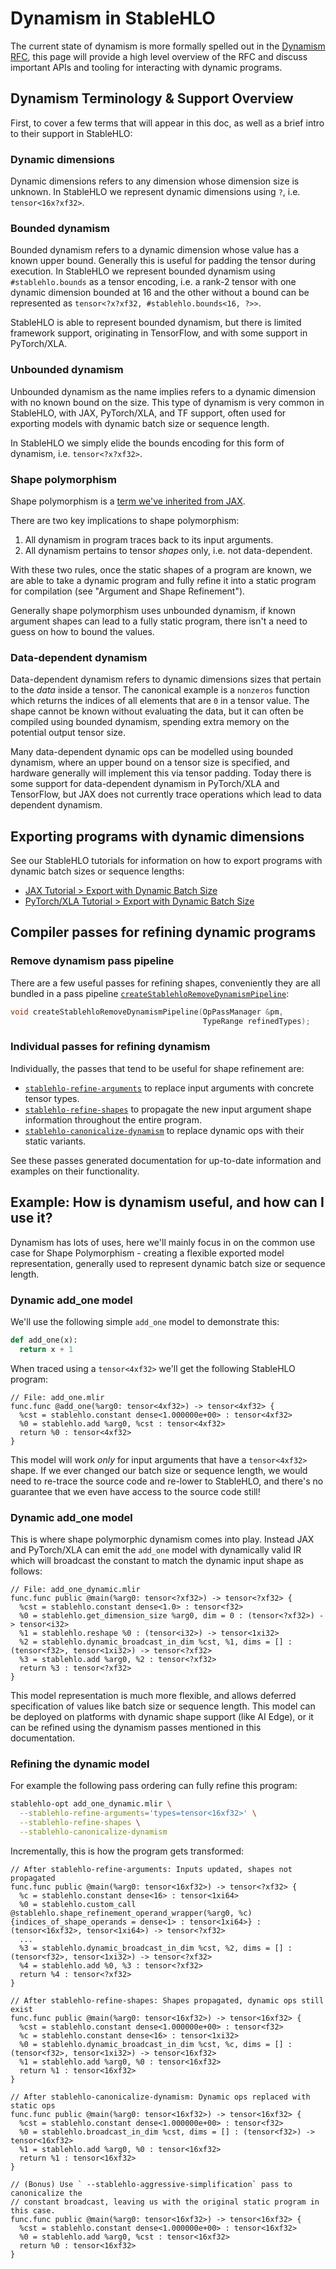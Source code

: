 # Dynamism in StableHLO

The current state of dynamism is more formally spelled out in the
[Dynamism RFC][dynamism-rfc], this page will provide a high level overview of
the RFC and discuss important APIs and tooling for interacting with dynamic
programs.

[dynamism-rfc]:https://github.com/openxla/stablehlo/blob/main/rfcs/20230704-dynamism-101.md

## Dynamism Terminology & Support Overview

First, to cover a few terms that will appear in this doc, as well as a brief
intro to their support in StableHLO:

### Dynamic dimensions

Dynamic dimensions refers to any dimension whose dimension size is unknown.
In StableHLO we represent dynamic dimensions using `?`, i.e. `tensor<16x?xf32>`.

### Bounded dynamism

Bounded dynamism refers to a dynamic dimension whose value has a known upper
bound. Generally this is useful for padding the tensor during execution.
In StableHLO we represent bounded dynamism using `#stablehlo.bounds` as a
tensor encoding, i.e. a rank-2 tensor with one dynamic dimension bounded at 16
and the other without a bound can be represented as
`tensor<?x?xf32, #stablehlo.bounds<16, ?>>`.

StableHLO is able to represent bounded dynamism, but there is limited framework
support, originating in TensorFlow, and with some support in PyTorch/XLA.

### Unbounded dynamism

Unbounded dynamism as the name implies refers to a dynamic dimension with
no known bound on the size. This type of dynamism is very common in StableHLO,
with JAX, PyTorch/XLA, and TF support, often used for exporting models with
dynamic batch size or sequence length.

In StableHLO we simply elide the bounds encoding for this form of dynamism, i.e.
`tensor<?x?xf32>`.


### Shape polymorphism

Shape polymorphism is a [term we've inherited from JAX][shape-poly].

There are two key implications to shape polymorphism:

1. All dynamism in program traces back to its input arguments.
2. All dynamism pertains to tensor _shapes_ only, i.e. not data-dependent.

With these two rules, once the static shapes of a program are known, we are able
to take a dynamic program and fully refine it into a static program for
compilation (see "Argument and Shape Refinement").

Generally shape polymorphism uses unbounded dynamism, if known argument shapes
can lead to a fully static program, there isn't a need to guess on how to bound
the values.

### Data-dependent dynamism

Data-dependent dynamism refers to dynamic dimensions sizes that pertain to
the _data_ inside a tensor. The canonical example is a `nonzeros` function which
returns the indices of all elements that are `0` in a tensor value. The shape
cannot be known without evaluating the data, but it can often be compiled using
bounded dynamism, spending extra memory on the potential output tensor size.

Many data-dependent dynamic ops can be modelled using bounded dynamism, where an
upper bound on a tensor size is specified, and hardware generally will implement
this via tensor padding. Today there is some support for data-dependent dynamism
in PyTorch/XLA and TensorFlow, but JAX does not currently trace operations which
lead to data dependent dynamism.

[shape-poly]:https://jax.readthedocs.io/en/latest/export/shape_poly.html

## Exporting programs with dynamic dimensions

See our StableHLO tutorials for information on how to export programs with
dynamic batch sizes or sequence lengths:

- [JAX Tutorial > Export with Dynamic Batch Size][jax-export-dynamic]
- [PyTorch/XLA Tutorial > Export with Dynamic Batch Size][pytorch-export-dynamic]

[jax-export-dynamic]:https://openxla.org/stablehlo/tutorials/jax-export#export_with_dynamic_batch_size
[pytorch-export-dynamic]:https://openxla.org/stablehlo/tutorials/pytorch-export#export_with_dynamic_batch_dimension

## Compiler passes for refining dynamic programs

### Remove dynamism pass pipeline

There are a few useful passes for refining shapes, conveniently they are all
bundled in a pass pipeline [`createStablehloRemoveDynamismPipeline`][remove-dynamism]:

```c++
void createStablehloRemoveDynamismPipeline(OpPassManager &pm,
                                           TypeRange refinedTypes);
```

### Individual passes for refining dynamism

Individually, the passes that tend to be useful for shape refinement are:

- [`stablehlo-refine-arguments`][refine-arguments] to replace input arguments
  with concrete tensor types.
- [`stablehlo-refine-shapes`][refine-shapes] to propagate the new input argument
  shape information throughout the entire program.
- [`stablehlo-canonicalize-dynamism`][canonicalize-dynamism] to replace dynamic
  ops with their static variants.

See these passes generated documentation for up-to-date information and examples
on their functionality.

[remove-dynamism]:https://github.com/openxla/stablehlo/blob/ff13c96e56b73c62dcbb5b34b69f5ece9e71322f/stablehlo/transforms/Passes.h#L134
[canonicalize-dynamism]:https://openxla.org/stablehlo/generated/stablehlo_passes#-stablehlo-canonicalize-dynamism
[refine-arguments]:https://openxla.org/stablehlo/generated/stablehlo_passes#-stablehlo-refine-arguments
[refine-shapes]:https://openxla.org/stablehlo/generated/stablehlo_passes#-stablehlo-refine-shapes

## Example: How is dynamism useful, and how can I use it?

Dynamism has lots of uses, here we'll mainly focus in on the common use case for
Shape Polymorphism - creating a flexible exported model representation,
generally used to represent dynamic batch size or sequence length.

### Dynamic add_one model

We'll use the following simple `add_one` model to demonstrate this:

```py
def add_one(x):
  return x + 1
```

When traced using a `tensor<4xf32>` we'll get the following StableHLO program:

```mlir
// File: add_one.mlir
func.func @add_one(%arg0: tensor<4xf32>) -> tensor<4xf32> {
  %cst = stablehlo.constant dense<1.000000e+00> : tensor<4xf32>
  %0 = stablehlo.add %arg0, %cst : tensor<4xf32>
  return %0 : tensor<4xf32>
}
```

This model will work _only_ for input arguments that have a `tensor<4xf32>`
shape. If we ever changed our batch size or sequence length, we would need to
re-trace the source code and re-lower to StableHLO, and there's no guarantee
that we even have access to the source code still!

### Dynamic add_one model

This is where shape polymorphic dynamism comes into play. Instead JAX and
PyTorch/XLA can emit the `add_one` model with dynamically valid IR which
will broadcast the constant to match the dynamic input shape as follows:

```mlir
// File: add_one_dynamic.mlir
func.func public @main(%arg0: tensor<?xf32>) -> tensor<?xf32> {
  %cst = stablehlo.constant dense<1.0> : tensor<f32>
  %0 = stablehlo.get_dimension_size %arg0, dim = 0 : (tensor<?xf32>) -> tensor<i32>
  %1 = stablehlo.reshape %0 : (tensor<i32>) -> tensor<1xi32>
  %2 = stablehlo.dynamic_broadcast_in_dim %cst, %1, dims = [] : (tensor<f32>, tensor<1xi32>) -> tensor<?xf32>
  %3 = stablehlo.add %arg0, %2 : tensor<?xf32>
  return %3 : tensor<?xf32>
}
```

This model representation is much more flexible, and allows deferred
specification of values like batch size or sequence length. This model can be
deployed on platforms with dynamic shape support (like AI Edge), or it can be
refined using the dynamism passes mentioned in this documentation.

### Refining the dynamic model

For example the following pass ordering can fully refine this program:

```sh
stablehlo-opt add_one_dynamic.mlir \
  --stablehlo-refine-arguments='types=tensor<16xf32>' \
  --stablehlo-refine-shapes \
  --stablehlo-canonicalize-dynamism
```

Incrementally, this is how the program gets transformed:

```mlir
// After stablehlo-refine-arguments: Inputs updated, shapes not propagated
func.func public @main(%arg0: tensor<16xf32>) -> tensor<?xf32> {
  %c = stablehlo.constant dense<16> : tensor<1xi64>
  %0 = stablehlo.custom_call @stablehlo.shape_refinement_operand_wrapper(%arg0, %c) {indices_of_shape_operands = dense<1> : tensor<1xi64>} : (tensor<16xf32>, tensor<1xi64>) -> tensor<?xf32>
  ...
  %3 = stablehlo.dynamic_broadcast_in_dim %cst, %2, dims = [] : (tensor<f32>, tensor<1xi32>) -> tensor<?xf32>
  %4 = stablehlo.add %0, %3 : tensor<?xf32>
  return %4 : tensor<?xf32>
}

// After stablehlo-refine-shapes: Shapes propagated, dynamic ops still exist
func.func public @main(%arg0: tensor<16xf32>) -> tensor<16xf32> {
  %cst = stablehlo.constant dense<1.000000e+00> : tensor<f32>
  %c = stablehlo.constant dense<16> : tensor<1xi32>
  %0 = stablehlo.dynamic_broadcast_in_dim %cst, %c, dims = [] : (tensor<f32>, tensor<1xi32>) -> tensor<16xf32>
  %1 = stablehlo.add %arg0, %0 : tensor<16xf32>
  return %1 : tensor<16xf32>
}

// After stablehlo-canonicalize-dynamism: Dynamic ops replaced with static ops
func.func public @main(%arg0: tensor<16xf32>) -> tensor<16xf32> {
  %cst = stablehlo.constant dense<1.000000e+00> : tensor<f32>
  %0 = stablehlo.broadcast_in_dim %cst, dims = [] : (tensor<f32>) -> tensor<16xf32>
  %1 = stablehlo.add %arg0, %0 : tensor<16xf32>
  return %1 : tensor<16xf32>
}

// (Bonus) Use ` --stablehlo-aggressive-simplification` pass to canonicalize the
// constant broadcast, leaving us with the original static program in this case.
func.func public @main(%arg0: tensor<16xf32>) -> tensor<16xf32> {
  %cst = stablehlo.constant dense<1.000000e+00> : tensor<16xf32>
  %0 = stablehlo.add %arg0, %cst : tensor<16xf32>
  return %0 : tensor<16xf32>
}
```
